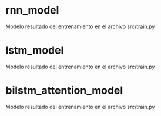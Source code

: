# rnn_model

Modelo resultado del entrenamiento en el archivo src/train.py

# lstm_model

Modelo resultado del entrenamiento en el archivo src/train.py

# bilstm_attention_model

Modelo resultado del entrenamiento en el archivo src/train.py
